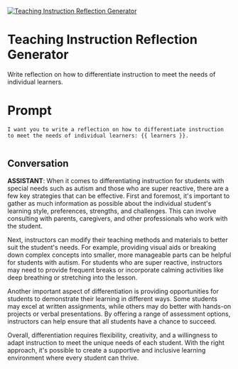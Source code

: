 
[![Teaching Instruction Reflection Generator](https://flow-prompt-covers.s3.us-west-1.amazonaws.com/icon/vintage/vint_2.png)]()
# Teaching Instruction Reflection Generator 
Write reflection on how to differentiate instruction to meet the needs of individual learners.



# Prompt

```
I want you to write a reflection on how to differentiate instruction to meet the needs of individual learners: {{ learners }}. 


```

## Conversation

**ASSISTANT**: When it comes to differentiating instruction for students with special needs such as autism and those who are super reactive, there are a few key strategies that can be effective. First and foremost, it's important to gather as much information as possible about the individual student's learning style, preferences, strengths, and challenges. This can involve consulting with parents, caregivers, and other professionals who work with the student.



Next, instructors can modify their teaching methods and materials to better suit the student's needs. For example, providing visual aids or breaking down complex concepts into smaller, more manageable parts can be helpful for students with autism. For students who are super reactive, instructors may need to provide frequent breaks or incorporate calming activities like deep breathing or stretching into the lesson.



Another important aspect of differentiation is providing opportunities for students to demonstrate their learning in different ways. Some students may excel at written assignments, while others may do better with hands-on projects or verbal presentations. By offering a range of assessment options, instructors can help ensure that all students have a chance to succeed.



Overall, differentiation requires flexibility, creativity, and a willingness to adapt instruction to meet the unique needs of each student. With the right approach, it's possible to create a supportive and inclusive learning environment where every student can thrive.


